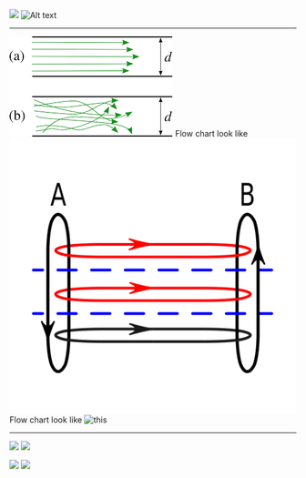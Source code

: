 
![](https://cdn.rawgit.com/NNTin/test/fbe3b4e3/test/animateddiscord.svg)
![Alt text](https://raw.github.com/specialorange/FDXCM/master/doc/controllers_brief.svg)

---
![this](docs/chart.svg)
Flow chart look like ![this](docs/Message_flows.svg)
Flow chart look like ![this](https://en.wikipedia.org/wiki/File:Message_flows.svg)

----
![](https://smooch.io/static_assets/images/orchestrator/orchestration-flows.svg)
![](https://www.oskari.org/images/documentation/gitflow.svg)

![](https://www.bblcompany.com/public/img/icon-FF.svg)
![](https://www.bblcompany.com/public/img/icon-IRF.svg)